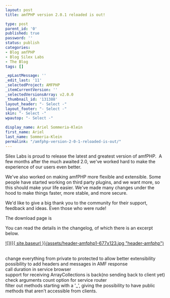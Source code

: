 ```yaml
---
layout: post
title: amfPHP version 2.0.1 reloaded is out!

type: post
parent_id: '0'
published: true
password: ''
status: publish
categories:
- Blog amfPHP
- Blog Silex Labs
- The Blog
tags: []

_epLastMessage: ''
_edit_last: '11'
_selectedProject: AMFPHP
_itemCurrentVersion: ''
_selectedVersionsArray: v2.0.0
_thumbnail_id: '131388'
layout_header: "- Select -"
layout_footer: "- Select -"
skin: "- Select -"
wpautop: "- Select -"

display_name: Ariel Sommeria-Klein
first_name: Ariel
last_name: Sommeria-Klein
permalink: "/amfphp-version-2-0-1-reloaded-is-out/"
---
```


Silex Labs is proud to release the latest and greatest version of amfPHP.  A few months after the much awaited 2.0, we've worked hard to make the experience of our users even better.



We've also worked on making amfPHP more flexible and extensible. Some people have started working on third party plugins, and we want more, so this should make your life easier. We've made many changes under the hood to make things faster, more stable, and more secure.

We'd like to give a big thank you to the community for their support, feedback and ideas. Even those who were rude!

The download page is


You can read the details in the changelog, of which there is an excerpt below.

[![]({{ site.baseurl }}/assets/header-amfphp1-677x123.jpg "header-amfphp")](https://www.silexlabs.org/131386/the-blog/amfphp-version-2-0-1-reloaded-is-out/attachment/header-amfphp-2/)

[  
](https://www.silexlabs.org/131386/the-blog/amfphp-version-2-0-1-reloaded-is-out/attachment/header-amfphp-2/)change everything from private to protected to allow better extensibility  
possibility to add headers and messages in AMF response  
call duration in service browser  
support for receiving ArrayCollections is back(no sending back to client yet)  
check arguments count option for service router  
filter out methods starting with a '_', giving the possibility to have public methods that aren't accessible from clients.